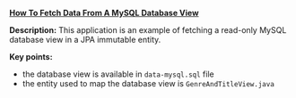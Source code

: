 **[How To Fetch Data From A MySQL Database View](https://github.com/andreipall/Spring-Boot-JPA/tree/master/HibernateSpringBootDatabaseView)**

**Description:** This application is an example of fetching a read-only MySQL database view in a JPA immutable entity.

**Key points:**
- the database view is available in `data-mysql.sql` file
- the entity used to map the database view is `GenreAndTitleView.java`

